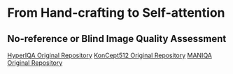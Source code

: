 # From Hand-crafting to Self-attention
## No-reference or Blind Image Quality Assessment

[HyperIQA Original Repository](https://github.com/SSL92/hyperIQA)
[KonCept512 Original Repository](https://github.com/subpic/koniq)
[MANIQA Original Repository](https://github.com/IIGROUP/MANIQA)